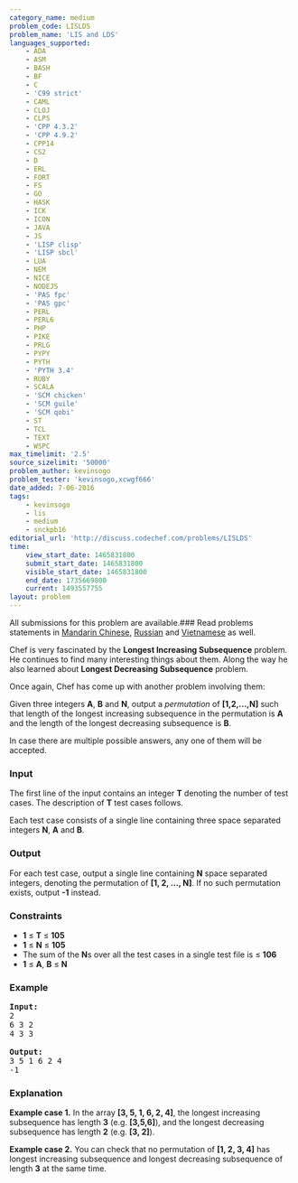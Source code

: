 ```yaml
---
category_name: medium
problem_code: LISLDS
problem_name: 'LIS and LDS'
languages_supported:
    - ADA
    - ASM
    - BASH
    - BF
    - C
    - 'C99 strict'
    - CAML
    - CLOJ
    - CLPS
    - 'CPP 4.3.2'
    - 'CPP 4.9.2'
    - CPP14
    - CS2
    - D
    - ERL
    - FORT
    - FS
    - GO
    - HASK
    - ICK
    - ICON
    - JAVA
    - JS
    - 'LISP clisp'
    - 'LISP sbcl'
    - LUA
    - NEM
    - NICE
    - NODEJS
    - 'PAS fpc'
    - 'PAS gpc'
    - PERL
    - PERL6
    - PHP
    - PIKE
    - PRLG
    - PYPY
    - PYTH
    - 'PYTH 3.4'
    - RUBY
    - SCALA
    - 'SCM chicken'
    - 'SCM guile'
    - 'SCM qobi'
    - ST
    - TCL
    - TEXT
    - WSPC
max_timelimit: '2.5'
source_sizelimit: '50000'
problem_author: kevinsogo
problem_tester: 'kevinsogo,xcwgf666'
date_added: 7-06-2016
tags:
    - kevinsogo
    - lis
    - medium
    - snckpb16
editorial_url: 'http://discuss.codechef.com/problems/LISLDS'
time:
    view_start_date: 1465831800
    submit_start_date: 1465831800
    visible_start_date: 1465831800
    end_date: 1735669800
    current: 1493557755
layout: problem
---
```

All submissions for this problem are available.###  Read problems statements in [Mandarin Chinese](http://www.codechef.com/download/translated/SNCKPB16/mandarin/LISLDS.pdf), [Russian](http://www.codechef.com/download/translated/SNCKPB16/russian/LISLDS.pdf) and [Vietnamese](http://www.codechef.com/download/translated/SNCKPB16/vietnamese/LISLDS.pdf) as well.

Chef is very fascinated by the **Longest Increasing Subsequence** problem. He continues to find many interesting things about them. Along the way he also learned about **Longest Decreasing Subsequence** problem.

Once again, Chef has come up with another problem involving them:

Given three integers **A**, **B** and **N**, output a *permutation* of **\[1,2,...,N\]** such that length of the longest increasing subsequence in the permutation is **A** and the length of the longest decreasing subsequence is **B**.

In case there are multiple possible answers, any one of them will be accepted.

### Input

The first line of the input contains an integer **T** denoting the number of test cases. The description of **T** test cases follows.

Each test case consists of a single line containing three space separated integers **N**, **A** and **B**.

### Output

For each test case, output a single line containing **N** space separated integers, denoting the permutation of **\[1, 2, ..., N\]**. If no such permutation exists, output **-1** instead.

### Constraints

- **1** ≤ **T** ≤ **105**
- **1** ≤ **N** ≤ **105**
- The sum of the **N**s over all the test cases in a single test file is ≤ **106**
- **1** ≤ **A**, **B** ≤ **N**

### Example

<pre><b>Input:</b>
<tt>2
6 3 2
4 3 3</tt>

<b>Output:</b>
<tt>3 5 1 6 2 4
-1</tt>
</pre>
### Explanation

**Example case 1.** In the array **\[3, 5, 1, 6, 2, 4\]**, the longest increasing subsequence has length **3** (e.g. **\[3,5,6\]**), and the longest decreasing subsequence has length **2** (e.g. **\[3, 2\]**).

**Example case 2.** You can check that no permutation of **\[1, 2, 3, 4\]** has longest increasing subsequence and longest decreasing subsequence of length **3** at the same time.
